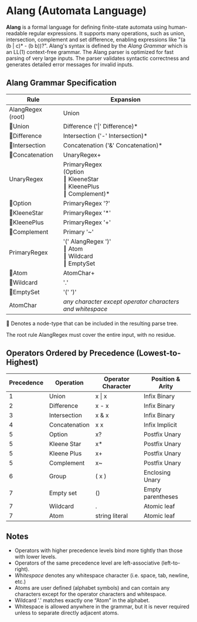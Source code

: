 ﻿# Alang (Automata Language)

**Alang** is a formal language for defining finite-state automata using human-readable regular expressions. 
It supports many operations, such as union, intersection, complement and set difference, 
enabling expressions like "(a (b | c)* - (b b))?". 
Alang's syntax is defined by the *Alang Grammar* which is an LL(1) context-free grammar. 
The Alang parser is optimized for fast parsing of very large inputs.
The parser validates syntactic correctness and generates detailed error messages for invalid inputs. 

## Alang Grammar Specification

| Rule                             | Expansion                                                     |
|----------------------------------|---------------------------------------------------------------|
| AlangRegex (root)                     | Union                                                    |
| :small_blue_diamond:Union            | Difference  ('\|' Difference)*                            |
| :small_blue_diamond:Difference       | Intersection ('-' Intersection)*                          |
| :small_blue_diamond:Intersection     | Concatenation ('&' Concatenation)*                        |
| :small_blue_diamond:Concatenation    | UnaryRegex+                                                |
| UnaryRegex           | PrimaryRegex<br> (Option <br>┃ KleeneStar <br>┃ KleenePlus <br>┃ Complement)* |
| :small_blue_diamond:Option           | PrimaryRegex '?'                                           |
| :small_blue_diamond:KleeneStar       | PrimaryRegex '*'                                           |
| :small_blue_diamond:KleenePlus       | PrimaryRegex '+'                                           |
| :small_blue_diamond:Complement       | Primary '~'                                               |
| PrimaryRegex          | '(' AlangRegex ')' <br>┃ Atom <br>┃  Wildcard <br>┃ EmptySet               |
| :small_blue_diamond:Atom                 | AtomChar+                                             |
| :small_blue_diamond:Wildcard             | '.'                                                   |
| :small_blue_diamond:EmptySet          | '(' ')'                                                  |
| AtomChar             | *any character except operator characters and whitespace*                 |

:small_blue_diamond: Denotes a node-type that can be included in the resulting parse tree.

The root rule AlangRegex must cover the entire input, with no residue. 

## Operators Ordered by Precedence (Lowest-to-Highest)

| Precedence | Operation       | Operator Character | Position & Arity   |
|------------|-----------------|--------------------|--------------------|
| 1          | Union           | x \| x             | Infix Binary       |
| 2          | Difference      | x - x              | Infix Binary       |
| 3          | Intersection    | x & x              | Infix Binary       |
| 4          | Concatenation   | x x                | Infix Implicit     |
| 5          | Option          | x?                 | Postfix Unary      |
| 5          | Kleene Star     | x*                 | Postfix Unary      |
| 5          | Kleene Plus     | x+                 | Postfix Unary      |
| 5          | Complement      | x~                 | Postfix Unary      |
| 6          | Group           | ( x )              | Enclosing Unary    |
| 7          | Empty set       | ()                 | Empty parentheses  |
| 7          | Wildcard        | .                  | Atomic leaf        |
| 7          | Atom            | string literal     | Atomic leaf        |

## Notes

- Operators with higher precedence levels bind more tightly than those with lower levels.
- Operators of the same precedence level are left-associative (left-to-right).
- *Whitespace* denotes any whitespace character (i.e. space, tab, newline, etc.)
- Atoms are user defined (alphabet symbols) and can contain any characters except for the operator characters and whitespace.
- Wildcard '.' matches exactly one “Atom” in the alphabet.
- Whitespace is allowed anywhere in the grammar, but it is never required unless to separate directly adjacent atoms.

